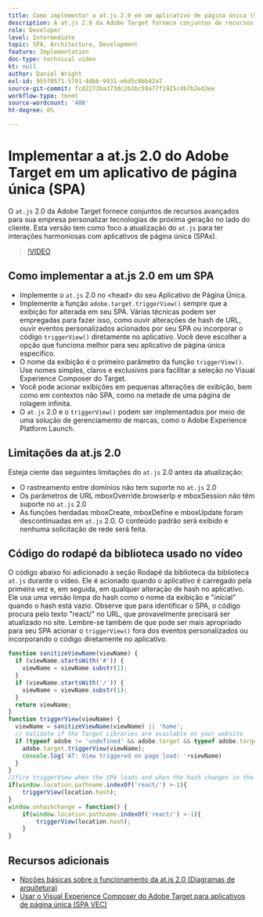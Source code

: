 ```yaml
---
title: Como implementar a at.js 2.0 em um aplicativo de página única (SPA)
description: A at.js 2.0 da Adobe Target fornece conjuntos de recursos avançados para sua empresa personalizar tecnologias de próxima geração no lado do cliente. Siga estas etapas para implementar a at.js 2.0 em um aplicativo de página única (SPA).
role: Developer
level: Intermediate
topic: SPA, Architecture, Development
feature: Implementation
doc-type: technical video
kt: null
author: Daniel Wright
exl-id: 955f0571-5791-4dbb-9931-e6d5c8bb42a7
source-git-commit: fcd2273ba373dc2b3bc59a77f1925cdb7b2ed3ee
workflow-type: tm+mt
source-wordcount: '408'
ht-degree: 0%

---
```


# Implementar a at.js 2.0 do Adobe Target em um aplicativo de página única (SPA)

O `at.js` 2.0 da Adobe Target fornece conjuntos de recursos avançados para sua empresa personalizar tecnologias de próxima geração no lado do cliente. Esta versão tem como foco a atualização do `at.js` para ter interações harmoniosas com aplicativos de página única (SPAs).

>[!VIDEO](https://video.tv.adobe.com/v/34798?quality=12&captions=por_br)

## Como implementar a at.js 2.0 em um SPA

* Implemente o `at.js` 2.0 no &lt;head> do seu Aplicativo de Página Única.
* Implemente a função `adobe.target.triggerView()` sempre que a exibição for alterada em seu SPA. Várias técnicas podem ser empregadas para fazer isso, como ouvir alterações de hash de URL, ouvir eventos personalizados acionados por seu SPA ou incorporar o código `triggerView()` diretamente no aplicativo. Você deve escolher a opção que funciona melhor para seu aplicativo de página única específico.
* O nome da exibição é o primeiro parâmetro da função `triggerView()`. Use nomes simples, claros e exclusivos para facilitar a seleção no Visual Experience Composer do Target.
* Você pode acionar exibições em pequenas alterações de exibição, bem como em contextos não SPA, como na metade de uma página de rolagem infinita.
* O `at.js` 2.0 e o `triggerView()` podem ser implementados por meio de uma solução de gerenciamento de marcas, como o Adobe Experience Platform Launch.

## Limitações da at.js 2.0

Esteja ciente das seguintes limitações do `at.js` 2.0 antes da atualização:

* O rastreamento entre domínios não tem suporte no `at.js` 2.0
* Os parâmetros de URL mboxOverride.browserIp e mboxSession não têm suporte no `at.js` 2.0
* As funções herdadas mboxCreate, mboxDefine e mboxUpdate foram descontinuadas em `at.js` 2.0. O conteúdo padrão será exibido e nenhuma solicitação de rede será feita.

## Código do rodapé da biblioteca usado no vídeo

O código abaixo foi adicionado à seção Rodapé da biblioteca da biblioteca `at.js` durante o vídeo. Ele é acionado quando o aplicativo é carregado pela primeira vez e, em seguida, em qualquer alteração de hash no aplicativo. Ele usa uma versão limpa do hash como o nome da exibição e &quot;inicial&quot; quando o hash está vazio. Observe que para identificar o SPA, o código procura pelo texto &quot;react/&quot; no URL, que provavelmente precisará ser atualizado no site. Lembre-se também de que pode ser mais apropriado para seu SPA acionar o `triggerView()` fora dos eventos personalizados ou incorporando o código diretamente no aplicativo.

```javascript
function sanitizeViewName(viewName) {
  if (viewName.startsWith('#')) {
    viewName = viewName.substr(1);
  }
  if (viewName.startsWith('/')) {
    viewName = viewName.substr(1);
  }
  return viewName;
}
function triggerView(viewName) {
  viewName = sanitizeViewName(viewName) || 'home';
  // Validate if the Target Libraries are available on your website
  if (typeof adobe != 'undefined' && adobe.target && typeof adobe.target.triggerView === 'function') {
    adobe.target.triggerView(viewName);
    console.log('AT: View triggered on page load: '+viewName)
  }
}
//fire triggerView when the SPA loads and when the hash changes in the SPA
if(window.location.pathname.indexOf('react/') >-1){
    triggerView(location.hash);
}
window.onhashchange = function() {
    if(window.location.pathname.indexOf('react/') >-1){
        triggerView(location.hash);
    }
}
```

## Recursos adicionais

* [Noções básicas sobre o funcionamento da at.js 2.0 (Diagramas de arquitetura)](understanding-how-atjs-20-works.md)
* [Usar o Visual Experience Composer do Adobe Target para aplicativos de página única (SPA VEC)](../experiences/use-the-visual-experience-composer-for-single-page-applications.md)
